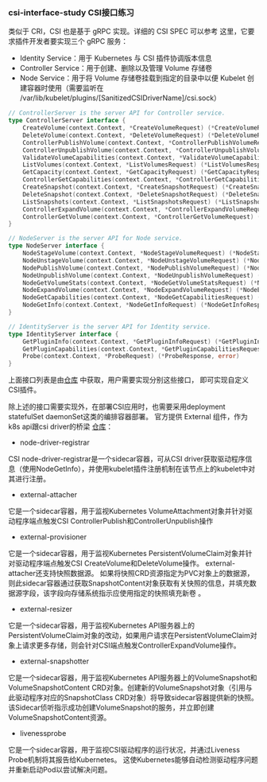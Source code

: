 ### csi-interface-study CSI接口练习

类似于 CRI，CSI 也是基于 gRPC 实现。详细的 CSI SPEC 可以参考 这里，它要求插件开发者要实现三个 gRPC 服务：
- Identity Service：用于 Kubernetes 与 CSI 插件协调版本信息
- Controller Service：用于创建、删除以及管理 Volume 存储卷
- Node Service：用于将 Volume 存储卷挂载到指定的目录中以便 Kubelet 创建容器时使用（需要监听在 /var/lib/kubelet/plugins/[SanitizedCSIDriverName]/csi.sock）
```go
// ControllerServer is the server API for Controller service.
type ControllerServer interface {
    CreateVolume(context.Context, *CreateVolumeRequest) (*CreateVolumeResponse, error)
    DeleteVolume(context.Context, *DeleteVolumeRequest) (*DeleteVolumeResponse, error)
    ControllerPublishVolume(context.Context, *ControllerPublishVolumeRequest) (*ControllerPublishVolumeResponse, error)
    ControllerUnpublishVolume(context.Context, *ControllerUnpublishVolumeRequest) (*ControllerUnpublishVolumeResponse, error)
    ValidateVolumeCapabilities(context.Context, *ValidateVolumeCapabilitiesRequest) (*ValidateVolumeCapabilitiesResponse, error)
    ListVolumes(context.Context, *ListVolumesRequest) (*ListVolumesResponse, error)
    GetCapacity(context.Context, *GetCapacityRequest) (*GetCapacityResponse, error)
    ControllerGetCapabilities(context.Context, *ControllerGetCapabilitiesRequest) (*ControllerGetCapabilitiesResponse, error)
    CreateSnapshot(context.Context, *CreateSnapshotRequest) (*CreateSnapshotResponse, error)
    DeleteSnapshot(context.Context, *DeleteSnapshotRequest) (*DeleteSnapshotResponse, error)
    ListSnapshots(context.Context, *ListSnapshotsRequest) (*ListSnapshotsResponse, error)
    ControllerExpandVolume(context.Context, *ControllerExpandVolumeRequest) (*ControllerExpandVolumeResponse, error)
    ControllerGetVolume(context.Context, *ControllerGetVolumeRequest) (*ControllerGetVolumeResponse, error)
}

// NodeServer is the server API for Node service.
type NodeServer interface {
    NodeStageVolume(context.Context, *NodeStageVolumeRequest) (*NodeStageVolumeResponse, error)
    NodeUnstageVolume(context.Context, *NodeUnstageVolumeRequest) (*NodeUnstageVolumeResponse, error)
    NodePublishVolume(context.Context, *NodePublishVolumeRequest) (*NodePublishVolumeResponse, error)
    NodeUnpublishVolume(context.Context, *NodeUnpublishVolumeRequest) (*NodeUnpublishVolumeResponse, error)
    NodeGetVolumeStats(context.Context, *NodeGetVolumeStatsRequest) (*NodeGetVolumeStatsResponse, error)
    NodeExpandVolume(context.Context, *NodeExpandVolumeRequest) (*NodeExpandVolumeResponse, error)
    NodeGetCapabilities(context.Context, *NodeGetCapabilitiesRequest) (*NodeGetCapabilitiesResponse, error)
    NodeGetInfo(context.Context, *NodeGetInfoRequest) (*NodeGetInfoResponse, error)
}

// IdentityServer is the server API for Identity service.
type IdentityServer interface {
    GetPluginInfo(context.Context, *GetPluginInfoRequest) (*GetPluginInfoResponse, error)
    GetPluginCapabilities(context.Context, *GetPluginCapabilitiesRequest) (*GetPluginCapabilitiesResponse, error)
    Probe(context.Context, *ProbeRequest) (*ProbeResponse, error)
}
```
上面接口列表是由[仓库](https://github.com/container-storage-interface/spec/blob/master/lib/go/csi/csi.pb.go) 中获取，用户需要实现分别这些接口，
即可实现自定义CSI插件。

除上述的接口需要实现外，在部署CSI应用时，也需要采用deployment statefulSet daemonSet这类的编排容器部署。
官方提供 External 组件，作为k8s api跟csi driver的桥梁 [仓库](https://github.com/orgs/kubernetes-csi/repositories?type=all)：
- node-driver-registrar

CSI node-driver-registrar是一个sidecar容器，可从CSI driver获取驱动程序信息（使用NodeGetInfo），并使用kubelet插件注册机制在该节点上的kubelet中对其进行注册。


- external-attacher

它是一个sidecar容器，用于监视Kubernetes VolumeAttachment对象并针对驱动程序端点触发CSI ControllerPublish和ControllerUnpublish操作


- external-provisioner

它是一个sidecar容器，用于监视Kubernetes PersistentVolumeClaim对象并针对驱动程序端点触发CSI CreateVolume和DeleteVolume操作。
external-attacher还支持快照数据源。 如果将快照CRD资源指定为PVC对象上的数据源，则此sidecar容器通过获取SnapshotContent对象获取有关快照的信息，并填充数据源字段，该字段向存储系统指示应使用指定的快照填充新卷 。


- external-resizer

它是一个sidecar容器，用于监视Kubernetes API服务器上的PersistentVolumeClaim对象的改动，如果用户请求在PersistentVolumeClaim对象上请求更多存储，则会针对CSI端点触发ControllerExpandVolume操作。


- external-snapshotter

它是一个sidecar容器，用于监视Kubernetes API服务器上的VolumeSnapshot和VolumeSnapshotContent CRD对象。创建新的VolumeSnapshot对象（引用与此驱动程序对应的SnapshotClass CRD对象）将导致sidecar容器提供新的快照。该Sidecar侦听指示成功创建VolumeSnapshot的服务，并立即创建VolumeSnapshotContent资源。


- livenessprobe

它是一个sidecar容器，用于监视CSI驱动程序的运行状况，并通过Liveness Probe机制将其报告给Kubernetes。 这使Kubernetes能够自动检测驱动程序问题并重新启动Pod以尝试解决问题。